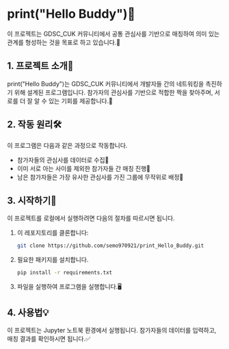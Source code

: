# print("Hello Buddy")🌟

이 프로젝트는 GDSC_CUK 커뮤니티에서 공통 관심사를 기반으로 매칭하여 의미 있는 관계를 형성하는 것을 목표로 하고 있습니다.🎯

## 1. 프로젝트 소개📢

print("Hello Buddy")는 GDSC_CUK 커뮤니티에서 개발자들 간의 네트워킹을 촉진하기 위해 설계된 프로그램입니다. 참가자의 관심사를 기반으로 적합한 짝을 찾아주며, 서로를 더 잘 알 수 있는 기회를 제공합니다.🤝

## 2. 작동 원리🛠️

이 프로그램은 다음과 같은 과정으로 작동합니다.

- 참가자들의 관심사를 데이터로 수집📝
- 이미 서로 아는 사이를 제외한 참가자들 간 매칭 진행🔄
- 남은 참가자들은 가장 유사한 관심사를 가진 그룹에 무작위로 배정🎲

## 3. 시작하기🚀

이 프로젝트를 로컬에서 실행하려면 다음의 절차를 따르시면 됩니다.

1. 이 레포지토리를 클론합니다:
    ```bash
    git clone https://github.com/semo970921/print_Hello_Buddy.git
    ```

2. 필요한 패키지를 설치합니다.
    ```bash
    pip install -r requirements.txt
    ```

3. 파일을 실행하여 프로그램을 실행합니다.🖥️

## 4. 사용법💡

이 프로젝트는 Jupyter 노트북 환경에서 실행됩니다. 참가자들의 데이터를 입력하고, 매칭 결과를 확인하시면 됩니다.✅
